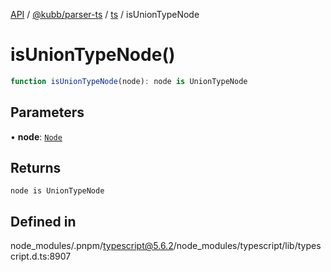 [API](../../../../../packages.md) / [@kubb/parser-ts](../../../index.md) / [ts](../index.md) / isUnionTypeNode

# isUnionTypeNode()

```ts
function isUnionTypeNode(node): node is UnionTypeNode
```

## Parameters

• **node**: [`Node`](../interfaces/Node.md)

## Returns

`node is UnionTypeNode`

## Defined in

node\_modules/.pnpm/typescript@5.6.2/node\_modules/typescript/lib/typescript.d.ts:8907
